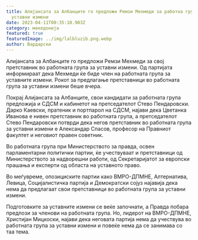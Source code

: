 ```yaml
---
title: Алијансата за Албанците го предложи Ремзи Мехмеди за работна група за
  уставни измени
date: 2023-04-11T00:35:10.903Z
category: македонија
featured: true
featuredImage: ../img/lalbluzib.png.webp
author: Вардарски
---
```


Алијансата за Албанците го предложи Ремзи Мехмеди за свој претставник во работната група за уставни измени. Од партијата информираат дека Мехмеди ќе биде член на работната група за уставните измени. Рокот за предлагање претставници во работната група за уставни измени беше вчера.

Покрај Алијансата за Албанците, свои кандидати за работната група предложија и СДСМ и кабинетот на претседателот Стево Пендаровски. Дарко Каевски, пратеник и портпарол на СДСМ, најави дека Цветанка Иванова е нивен претставник во работната група, а претседателот Стево Пендаровски потврди дека негов претставник во работната група за уставни измени е Александар Спасов, професор на Правниот факултет и неговиот правен советник.

Во работната група при Министерството за правда, освен парламентарни политички партии, ќе учествуваат и претставници од Министерството за надворешни работи, од Секретаријатот за европски прашања и експерти од областа на уставното право.

Во меѓувреме, опозициските партии како ВМРО-ДПМНЕ, Алтернатива, Левица, Социјалистичка партија и Демократски сојуз најавија дека нема да предлагаат свои претставници во работната група за уставни измени.

Подготовките за уставните измени се веќе започнати, а Правда побара предлози за членови на работната група. Но, лидерот на ВМРО-ДПМНЕ, Христијан Мицкоски, најави дека неговата партија нема да учествува во работната група за уставни измени и повеќе нема да се занимава со таа тема.
